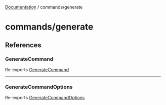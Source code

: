 [Documentation](../../index.md) / commands/generate

# commands/generate

## References

### GenerateCommand

Re-exports [GenerateCommand](GenerateCommand/classes/GenerateCommand.md)

***

### GenerateCommandOptions

Re-exports [GenerateCommandOptions](GenerateCommand/interfaces/GenerateCommandOptions.md)
